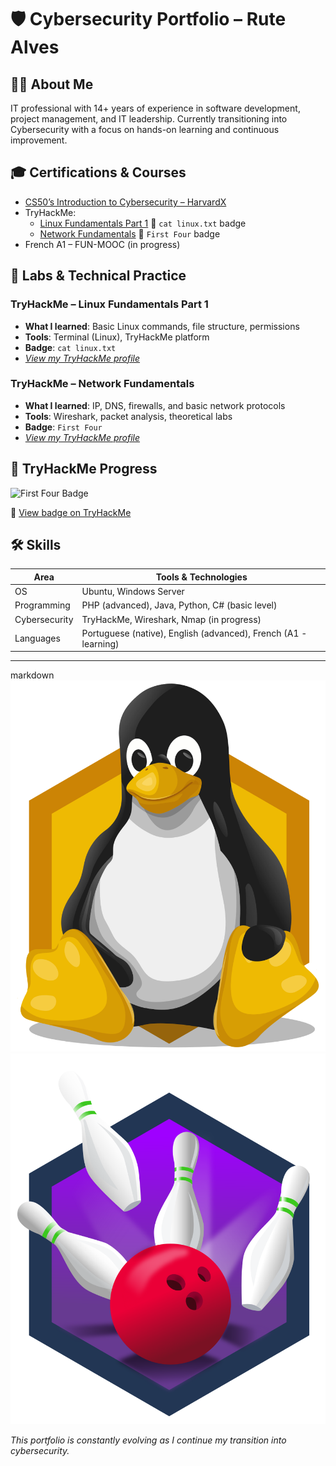 # 🛡️ Cybersecurity Portfolio – Rute Alves

## 👩‍💻 About Me
IT professional with 14+ years of experience in software development, project management, and IT leadership. Currently transitioning into Cybersecurity with a focus on hands-on learning and continuous improvement.

## 🎓 Certifications & Courses
- [CS50’s Introduction to Cybersecurity – HarvardX](https://cs50.harvard.edu/cybersecurity/)
- TryHackMe:
  - [Linux Fundamentals Part 1](https://tryhackme.com/) 🏅 `cat linux.txt` badge
  - [Network Fundamentals](https://tryhackme.com/) 🏅 `First Four` badge
- French A1 – FUN-MOOC (in progress)

## 🔐 Labs & Technical Practice

### TryHackMe – Linux Fundamentals Part 1
- **What I learned**: Basic Linux commands, file structure, permissions
- **Tools**: Terminal (Linux), TryHackMe platform
- **Badge**: `cat linux.txt`
- _[View my TryHackMe profile](https://tryhackme.com/p/atomant78)_

### TryHackMe – Network Fundamentals
- **What I learned**: IP, DNS, firewalls, and basic network protocols
- **Tools**: Wireshark, packet analysis, theoretical labs
- **Badge**: `First Four`
- _[View my TryHackMe profile](https://tryhackme.com/p/atomant78)_

## 🏅 TryHackMe Progress

![First Four Badge](./images/first-four.png)

🔗 [View badge on TryHackMe](https://tryhackme.com/atomant78/badges/first-4-rooms)


## 🛠️ Skills

| Area            | Tools & Technologies                             |
|-----------------|--------------------------------------------------|
| OS              | Ubuntu, Windows Server                           |
| Programming     | PHP (advanced), Java, Python, C# (basic level)   |
| Cybersecurity   | TryHackMe, Wireshark, Nmap (in progress)         |
| Languages       | Portuguese (native), English (advanced), French (A1 - learning) |

---
markdown
![Linux Fundamentals Badge](images/linux-fundamentals-badge.png)
![First Four Badge](images/first-four-badge.png)


_This portfolio is constantly evolving as I continue my transition into cybersecurity._
